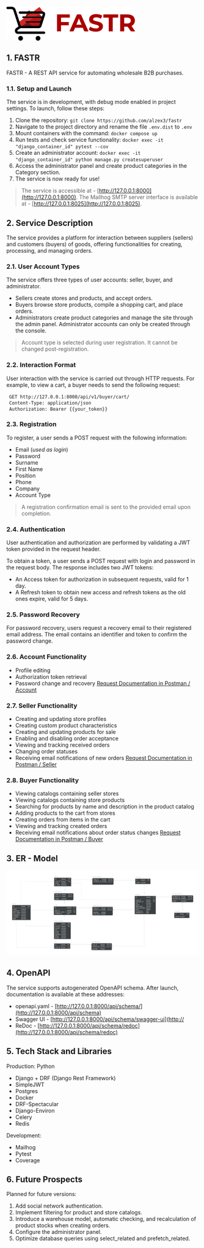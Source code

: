 ![](docs/fastr_logo.png)

## 1. FASTR 
FASTR - A REST API service for automating wholesale B2B purchases.

### 1.1. Setup and Launch
The service is in development, with debug mode enabled in project settings. To launch, follow these steps:

 1. Clone the repository: `git clone https://github.com/alzex3/fastr`
 2. Navigate to the project directory and rename the file `.env.dist` to `.env`
 3. Mount containers with the command: `docker compose up`
 4. Run tests and check service functionality: `docker exec -it "django_container_id" pytest --cov`
 5. Create an administrator account: `docker exec -it "django_container_id" python manage.py createsuperuser`
 6. Access the administrator panel and create product categories in the Category section.
 7. The service is now ready for use!

 > The service is accessible at - [http://127.0.0.1:8000](http://127.0.0.1:8000). The Mailhog SMTP server interface is available at - [http://127.0.0.1:8025](http://127.0.0.1:8025).

## 2. Service Description  
The service provides a platform for interaction between suppliers (sellers) and customers (buyers) of goods, offering functionalities for creating, processing, and managing orders.

### 2.1. User Account Types  
The service offers three types of user accounts: seller, buyer, and administrator.

 - Sellers create stores and products, and accept orders.
 - Buyers browse store products, compile a shopping cart, and place orders.
 - Administrators create product categories and manage the site through the admin panel. Administrator accounts can only be created through the console.
   
> Account type is selected during user registration. It cannot be changed post-registration.

### 2.2. Interaction Format  
User interaction with the service is carried out through HTTP requests. For example, to view a cart, a buyer needs to send the following request:

     GET http://127.0.0.1:8000/api/v1/buyer/cart/
     Content-Type: application/json
     Authorization: Bearer {{your_token}}
   
### 2.3. Registration  
To register, a user sends a POST request with the following information:

- Email (*used as login*)
- Password
- Surname
- First Name
- Position
- Phone
- Company
- Account Type

> A registration confirmation email is sent to the provided email upon completion.

### 2.4. Authentication  
User authentication and authorization are performed by validating a JWT token provided in the request header.

To obtain a token, a user sends a POST request with login and password in the request body. The response includes two JWT tokens:

 - An Access token for authorization in subsequent requests, valid for 1 day.
 - A Refresh token to obtain new access and refresh tokens as the old ones expire, valid for 5 days.
  
### 2.5. Password Recovery  
For password recovery, users request a recovery email to their registered email address. The email contains an identifier and token to confirm the password change.
   
### 2.6. Account Functionality  
- Profile editing
- Authorization token retrieval
- Password change and recovery
[Request Documentation in Postman / Account](https://documenter.getpostman.com/view/19680142/Uyxkmky9)
  
### 2.7. Seller Functionality  
- Creating and updating store profiles
- Creating custom product characteristics
- Creating and updating products for sale
- Enabling and disabling order acceptance
- Viewing and tracking received orders
- Changing order statuses
- Receiving email notifications of new orders
[Request Documentation in Postman / Seller](https://documenter.getpostman.com/view/19680142/UyxkmkyD)
  
### 2.8. Buyer Functionality  
- Viewing catalogs containing seller stores
- Viewing catalogs containing store products
- Searching for products by name and description in the product catalog
- Adding products to the cart from stores
- Creating orders from items in the cart
- Viewing and tracking created orders
- Receiving email notifications about order status changes
  [Request Documentation in Postman / Buyer](https://documenter.getpostman.com/view/19680142/UyxkmkyB)
  
## 3. ER - Model  
![](docs/er_diagram.png)

## 4. OpenAPI
The service supports autogenerated OpenAPI schema. After launch, documentation is available at these addresses:
- openapi.yaml - [http://127.0.0.1:8000/api/schema/](http://127.0.0.1:8000/api/schema)
- Swagger UI - [http://127.0.0.1:8000/api/schema/swagger-ui](http://
- ReDoc - [http://127.0.0.1:8000/api/schema/redoc](http://127.0.0.1:8000/api/schema/redoc)


## 5. Tech Stack and Libraries
Production:
Python
- Django + DRF (Django Rest Framework)
- SimpleJWT
- Postgres
- Docker
- DRF-Spectacular
- Django-Environ
- Celery
- Redis

Development:
- Mailhog
- Pytest
- Coverage

## 6. Future Prospects
Planned for future versions:

1. Add social network authentication.
2. Implement filtering for product and store catalogs.
3. Introduce a warehouse model, automatic checking, and recalculation of product stocks when creating orders.
4. Configure the administrator panel.
5. Optimize database queries using select_related and prefetch_related.
